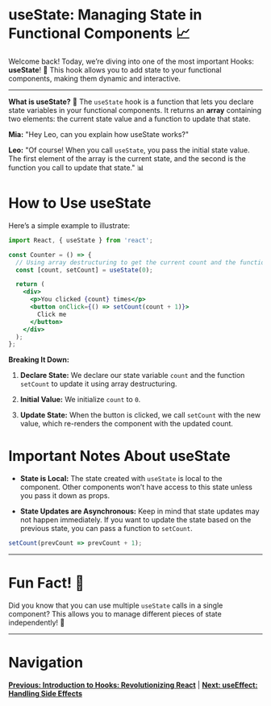 
# useState: Managing State in Functional Components 📈

Welcome back! Today, we’re diving into one of the most important Hooks: **useState**! 🎉 This hook allows you to add state to your functional components, making them dynamic and interactive.

---

**What is useState?** 🤔
The `useState` hook is a function that lets you declare state variables in your functional components. It returns an **array** containing two elements: the current state value and a function to update that state.

**Mia:** "Hey Leo, can you explain how useState works?"

**Leo:** "Of course! When you call `useState`, you pass the initial state value. The first element of the array is the current state, and the second is the function you call to update that state." 📊

# How to Use useState

Here’s a simple example to illustrate:

```jsx
import React, { useState } from 'react';

const Counter = () => {
  // Using array destructuring to get the current count and the function to update it
  const [count, setCount] = useState(0);

  return (
    <div>
      <p>You clicked {count} times</p>
      <button onClick={() => setCount(count + 1)}>
        Click me
      </button>
    </div>
  );
};
```

**Breaking It Down:**

1. **Declare State:** We declare our state variable `count` and the function `setCount` to update it using array destructuring.

2. **Initial Value:** We initialize `count` to `0`.

3. **Update State:** When the button is clicked, we call `setCount` with the new value, which re-renders the component with the updated count.

# Important Notes About useState

- **State is Local:** The state created with `useState` is local to the component. Other components won’t have access to this state unless you pass it down as props.

- **State Updates are Asynchronous:** Keep in mind that state updates may not happen immediately. If you want to update the state based on the previous state, you can pass a function to `setCount`.

```jsx
setCount(prevCount => prevCount + 1);
```

---

# Fun Fact! 🎉
Did you know that you can use multiple `useState` calls in a single component? This allows you to manage different pieces of state independently! 🧩

---

# Navigation

**[Previous: Introduction to Hooks: Revolutionizing React](17.%20introduction-to-hooks.md)** | **[Next: useEffect: Handling Side Effects](19.%20useEffect.md)**
